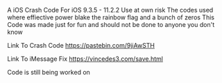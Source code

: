 A iOS Crash Code For iOS 9.3.5 - 11.2.2 Use at own risk
The codes used where effiective power blake the rainbow flag and a bunch of zeros
This Code was made just for fun and should not be done to anyone you don't know 

Link To Crash Code https://pastebin.com/9jiAwSTH

Link To iMessage Fix https://vincedes3.com/save.html

Code is still being worked on
